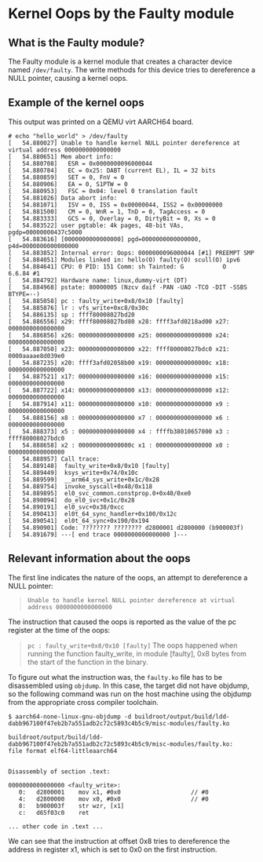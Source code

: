 # Kernel Oops by the Faulty module

## What is the Faulty module?
The Faulty module is a kernel module that creates a character device named `/dev/faulty`.
The write methods for this device tries to dereference a NULL pointer, causing a kernel oops.

## Example of the kernel oops
This output was printed on a QEMU virt AARCH64 board.

```
# echo "hello_world" > /dev/faulty
[   54.880027] Unable to handle kernel NULL pointer dereference at virtual address 0000000000000000
[   54.880651] Mem abort info:
[   54.880708]   ESR = 0x0000000096000044
[   54.880784]   EC = 0x25: DABT (current EL), IL = 32 bits
[   54.880859]   SET = 0, FnV = 0
[   54.880906]   EA = 0, S1PTW = 0
[   54.880953]   FSC = 0x04: level 0 translation fault
[   54.881026] Data abort info:
[   54.881071]   ISV = 0, ISS = 0x00000044, ISS2 = 0x00000000
[   54.881500]   CM = 0, WnR = 1, TnD = 0, TagAccess = 0
[   54.883333]   GCS = 0, Overlay = 0, DirtyBit = 0, Xs = 0
[   54.883522] user pgtable: 4k pages, 48-bit VAs, pgdp=00000000437c5000
[   54.883616] [0000000000000000] pgd=0000000000000000, p4d=0000000000000000
[   54.883852] Internal error: Oops: 0000000096000044 [#1] PREEMPT SMP
[   54.884051] Modules linked in: hello(O) faulty(O) scull(O) ipv6
[   54.884641] CPU: 0 PID: 151 Comm: sh Tainted: G           O       6.6.84 #1
[   54.884792] Hardware name: linux,dummy-virt (DT)
[   54.884968] pstate: 80000005 (Nzcv daif -PAN -UAO -TCO -DIT -SSBS BTYPE=--)
[   54.885058] pc : faulty_write+0x8/0x10 [faulty]
[   54.885876] lr : vfs_write+0xc8/0x30c
[   54.886135] sp : ffff80008027bd20
[   54.886556] x29: ffff80008027bd80 x28: ffff3afd0218ad00 x27: 0000000000000000
[   54.886856] x26: 0000000000000000 x25: 0000000000000000 x24: 0000000000000000
[   54.887050] x23: 0000000000000000 x22: ffff80008027bdc0 x21: 0000aaaae8d039e0
[   54.887235] x20: ffff3afd02058b00 x19: 000000000000000c x18: 0000000000000000
[   54.887521] x17: 0000000000000000 x16: 0000000000000000 x15: 0000000000000000
[   54.887722] x14: 0000000000000000 x13: 0000000000000000 x12: 0000000000000000
[   54.887914] x11: 0000000000000000 x10: 0000000000000000 x9 : 0000000000000000
[   54.888156] x8 : 0000000000000000 x7 : 0000000000000000 x6 : 0000000000000000
[   54.888373] x5 : 0000000000000000 x4 : ffffb38010657000 x3 : ffff80008027bdc0
[   54.888658] x2 : 000000000000000c x1 : 0000000000000000 x0 : 0000000000000000
[   54.888957] Call trace:
[   54.889148]  faulty_write+0x8/0x10 [faulty]
[   54.889449]  ksys_write+0x74/0x10c
[   54.889599]  __arm64_sys_write+0x1c/0x28
[   54.889754]  invoke_syscall+0x48/0x118
[   54.889895]  el0_svc_common.constprop.0+0x40/0xe0
[   54.890094]  do_el0_svc+0x1c/0x28
[   54.890191]  el0_svc+0x38/0xcc
[   54.890413]  el0t_64_sync_handler+0x100/0x12c
[   54.890541]  el0t_64_sync+0x190/0x194
[   54.890901] Code: ???????? ???????? d2800001 d2800000 (b900003f) 
[   54.891679] ---[ end trace 0000000000000000 ]---
```

## Relevant information about the oops
The first line indicates the nature of the oops, an attempt to dereference a NULL pointer:
> `Unable to handle kernel NULL pointer dereference at virtual address 0000000000000000`

The instruction that caused the oops is reported as the value of the pc register at the time of the oops:
> `pc : faulty_write+0x8/0x10 [faulty]`
The oops happened when running the function faulty_write, in module [faulty], 0x8 bytes from the start of the function in the binary.

To figure out what the instruction was, the `faulty.ko` file has to be disassembled using `objdump`. In this case, the target did not have objdump, so the following command was run on the host machine using the objdump from the appropriate cross compiler toolchain.
```
$ aarch64-none-linux-gnu-objdump -d buildroot/output/build/ldd-dabb967100f47eb2b7a551adb2c72c5893c4b5c9/misc-modules/faulty.ko

buildroot/output/build/ldd-dabb967100f47eb2b7a551adb2c72c5893c4b5c9/misc-modules/faulty.ko:     file format elf64-littleaarch64


Disassembly of section .text:

0000000000000000 <faulty_write>:
   0:	d2800001 	mov	x1, #0x0                   	// #0
   4:	d2800000 	mov	x0, #0x0                   	// #0
   8:	b900003f 	str	wzr, [x1]
   c:	d65f03c0 	ret

... other code in .text ...
```
We can see that the instruction at offset 0x8 tries to dereference the address in register x1, which is set to 0x0 on the first instruction.
